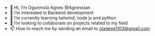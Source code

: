 - 👋 Hi, I’m Ogunmola Agnes @Agnessian
- 👀 I’m interested in Backend development
- 🌱 I’m currently learning tailwind, node js and python 
- 💞️ I’m looking to collaborate on projects related to my field
- 📫 How to reach me by sending an email to oladepe1103@gmail.com

<!---
Agnessian/Agnessian is a ✨ special ✨ repository because its `README.md` (this file) appears on your GitHub profile.
You can click the Preview link to take a look at your changes.
--->
